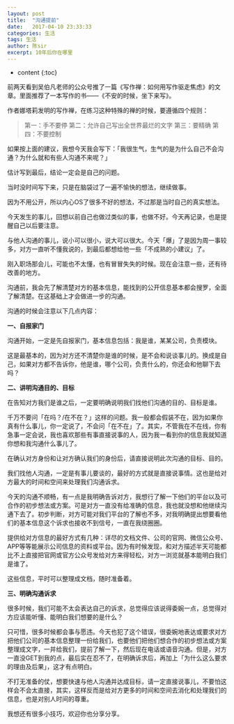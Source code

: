 ```yaml
---
layout: post
title:  "沟通提前"
date:   2017-04-10 23:33:33
categories: 生活
tags: 生活
author: 陈sir
excerpt: 10年后你在哪里
---
```

* content
{:toc}

前两天看到吴伯凡老师的公众号推了一篇《写作禅：如何用写作驱走焦虑》的文章。里面推荐了一本写作的书——《不安的时候，坐下来写》。

作者娜塔莉发明的写作禅，在练习这种特殊的禅的时候，要遵循四个规则：

>第一：手不要停
> 第二：允许自己写出全世界最烂的文字
> 第三：要精确
> 第四：不要控制

如果按上面的建议，我想今天我会写下：「我很生气，生气的是为什么自己不会沟通？为什么就和有些人沟通不来呢？」

估计写到最后，结论一定会是自己的问题。

当时没时间写下来，只是在脑袋过了一遍不愉快的想法，继续做事。

因为不用公开，所以内心OS了很多不好的想法，不过那是当时自己的真实想法。

今天发生的事儿，回想以前自己也做过类似的事，也做不好。今天再记录，也是提醒自己以后要注意。

与他人沟通的事儿，说小可以很小，说大可以很大。今天「爆」了是因为周一事较多，对方一直听不懂我说的，到最后都想给他一些「不成熟的小建议」了。

刚入职场那会儿，可能也不太懂，也有冒冒失失的时候。现在会注意一些，还有待改善的地方。

沟通前，我会先了解清楚对方的基本信息，能找到的公开信息基本都会搜罗，全面了解清楚。在这基础上才会做进一步的沟通。

沟通的时候会注意以下几点内容：

**一、自报家门**

沟通开始，一定是先自报家门，基本信息包括：我是谁，某某公司，负责模块。

这是最基本的，因为对方还不清楚你是谁的时候，是不会和说谈事儿的。换成是自己，如果对方都不告诉你，他是谁，哪个公司，负责什么的，你还会和他聊下去吗？

**二、讲明沟通目的、目标**

在告知对方我们是谁之后，一定要明确说明我们找他们沟通的目的、目标是谁。

千万不要问「在吗？/在不在？」这样的问题。我一般都会假装不在，因为如果你真有什么事儿，你一定说了，不会问「在不在」了。其实，不管我在不在线，你有急事一定会说，我也喜欢那些有事直接说事的人，因为我一看到你的信息我就知道你想和我沟通什么事儿了。

在确认对方身份和让对方确认我们的身份后，请直接说明此次沟通的目标、目的。

我们找他人沟通，一定是有事儿要谈的，最好的方式就是直接说事情。这也是给对方最大的时间和空间来处理我们沟通诉求。

今天的沟通不顺畅，有一点是我明确告诉对方，我想行了解一下他们的平台以及可合作的初步想法或方案。可是对方一直没有给准确的信息，我也就没想和他继续沟通下去了。初步判断，对方可能对我们平台的了解也不多，对我明确提出想要看他们的基本信息这个诉求也接收不到信号，一直在我绕圈圈。

提供给对方信息的最好方式有几种：详尽的文档文件、公司的官网、微信公众号、APP等等能展示公司信息的资料或平台。因为有时候发现，和对方描述半天可能都比不上直接把官网或官方公众号发给对方来得轻松，对方一浏览就基本能明白我们是谁了。

这些信息，平时可以整理成文档，随时准备着。

**三、明确沟通诉求**

很多时候，我们可能不太会表达自己的诉求，总觉得应该说得委婉一点，总觉得对方应该能听懂、能明白我们想要的是什么？

只可惜，很多时候都会事与愿违。今天也犯了这个错误，很委婉地表达或要求对方把他们公司的基本信息整理一份给我们，也要他们把他们想合作的初步想法或方案整理成文字，一并给我们，提前了解一下，然后现在电话或语音沟通。但是，对方一直没GET到我的点，最后实在忍不了，在明确诉求后，再加上「为什么这么要求的理由及后果」，这才有点明白。

不打无准备的仗，想要快速与他人沟通并达成目标，请一定直接说事儿，不要怕这样会不会太直接，其实，这样反而是给对方更多的时间和空间去消化和处理我们的信息，也是对别人时间的尊重。

我想还有很多小技巧，欢迎你也分享分享。
